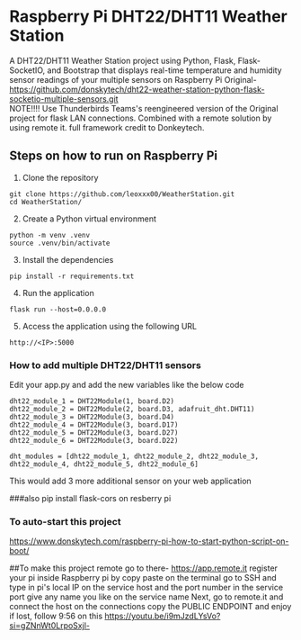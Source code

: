 # Raspberry Pi DHT22/DHT11 Weather Station 
A DHT22/DHT11 Weather Station project using Python, Flask, Flask-SocketIO, and Bootstrap that displays real-time temperature and humidity sensor readings of your multiple sensors on Raspberry Pi
Original- https://github.com/donskytech/dht22-weather-station-python-flask-socketio-multiple-sensors.git  
NOTE!!!! Use Thunderbirds Teams's reengineered version of the Original project for flask LAN connections. Combined with a remote solution by using remote it. full framework credit to Donkeytech.
## Steps on how to run on Raspberry Pi
1. Clone the repository
```
git clone https://github.com/leoxxx00/WeatherStation.git
cd WeatherStation/
```
2. Create a Python virtual environment
```
python -m venv .venv
source .venv/bin/activate
```
3. Install the dependencies
```
pip install -r requirements.txt
```

4. Run the application
```
flask run --host=0.0.0.0
```
5. Access the application using the following URL
```
http://<IP>:5000
```
### How to add multiple DHT22/DHT11 sensors
Edit your app.py and add the new variables like the below code
  
```
dht22_module_1 = DHT22Module(1, board.D2)
dht22_module_2 = DHT22Module(2, board.D3, adafruit_dht.DHT11)
dht22_module_3 = DHT22Module(3, board.D4)
dht22_module_4 = DHT22Module(3, board.D17)
dht22_module_5 = DHT22Module(3, board.D27)
dht22_module_6 = DHT22Module(3, board.D22)

dht_modules = [dht22_module_1, dht22_module_2, dht22_module_3, dht22_module_4, dht22_module_5, dht22_module_6]
```
This would add 3 more additional sensor on your web application  

###also pip install flask-cors on resberry pi
  
### To auto-start this project  
https://www.donskytech.com/raspberry-pi-how-to-start-python-script-on-boot/

##To make this project remote 
go to there- https://app.remote.it
register your pi inside Raspberry pi by copy paste on the terminal
go to SSH and type in pi's local IP on the service host and the port number in the service port
give any name you like on the service name
Next, go to remote.it and connect the host on the connections
copy the PUBLIC ENDPOINT and enjoy
if lost, follow 9:56 on this https://youtu.be/i9mJzdLYsVo?si=gZNnWt0LrpoSxjl-
